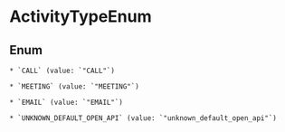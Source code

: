 
# ActivityTypeEnum

## Enum


    * `CALL` (value: `"CALL"`)

    * `MEETING` (value: `"MEETING"`)

    * `EMAIL` (value: `"EMAIL"`)

    * `UNKNOWN_DEFAULT_OPEN_API` (value: `"unknown_default_open_api"`)



